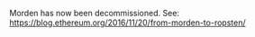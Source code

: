 Morden has now been decommissioned. See: https://blog.ethereum.org/2016/11/20/from-morden-to-ropsten/
